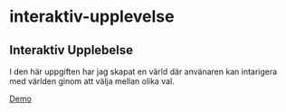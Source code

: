 # interaktiv-upplevelse 

## Interaktiv Upplebelse 

I den här uppgiften har jag skapat en värld där använaren kan intarigera med världen ginom att välja mellan olika val.

 [Demo](https://isabell88.github.io/interaktiv-upplevelse/)